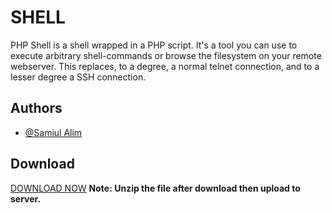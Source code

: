 # SHELL
PHP Shell is a shell wrapped in a PHP script. It's a tool you can use to execute arbitrary shell-commands or browse the filesystem on your remote webserver. This replaces, to a degree, a normal telnet connection, and to a lesser degree a SSH connection.


## Authors
- [@Samiul Alim](https://t.me/samiulalim1230)


## Download 
<a href="https://raw.githubusercontent.com/samiulalim1/shell/main/shell.zip">DOWNLOAD NOW</a>
<b>Note: Unzip the file after download then upload to server.</b>



